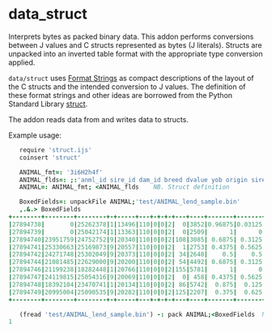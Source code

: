 # data_struct
Interprets bytes as packed binary data.
This addon performs conversions between J values and C structs represented as bytes (J literals).
Structs are unpacked into an inverted table format with the appropriate type conversion applied.

`data/struct` uses [Format Strings](https://docs.python.org/3/library/struct.html#format-characters) as compact descriptions of the layout of the C structs and the intended conversion to J values. The definition of these format strings and other ideas are borrowed from the Python Standard Library [struct](https://docs.python.org/3/library/struct.html).

The addon reads data from and writes data to structs.

Example usage:
```j
   require 'struct.ijs'
   coinsert 'struct'

   ANIMAL_fmt=: '3i6H2h4f'
   ANIMAL_flds=: ;:'anml_id sire_id dam_id breed dvalue yob origin sirecode sex inbreed hol prop_hf prop_jer prop_ayr prop_other'
   ANIMAL=: ANIMAL_fmt; <ANIMAL_flds    NB. Struct definition

   BoxedFields=: unpackFile ANIMAL;'test/ANIMAL_lend_sample.bin'
   ,.&.> BoxedFields
+--------+--------+--------+-+-----+---+-+-+-+---+----+-------+-------+-+-+
|27894738|       0|25262378|1|13496|110|0|0|2|  0|3852|0.96875|0.03125|0|0|
|27894739|       0|25042174|1|13363|110|0|0|2|  0|2509|      1|      0|0|0|
|27894740|23951759|24752752|9|20340|110|0|0|2|108|3085| 0.6875| 0.3125|0|0|
|27894741|25330663|25169873|9|20557|110|0|0|2|  1|2753| 0.4375| 0.5625|0|0|
|27894742|24271748|25302049|9|20373|110|0|0|2| 34|2648|    0.5|    0.5|0|0|
|27894744|21081485|22629000|9|20200|110|0|0|2| 54|4492| 0.6875| 0.3125|0|0|
|27894746|21199238|18282448|1|20766|110|0|0|2|155|5781|      1|      0|0|0|
|27894747|24119815|25054316|9|20069|110|0|0|2|  0| 458| 0.4375| 0.5625|0|0|
|27894748|18392104|23470741|1|20134|110|0|0|2| 86|5742|  0.875|  0.125|0|0|
|27894749|20995004|25090535|9|20282|110|0|0|2|125|2207|  0.375|  0.625|0|0|
+--------+--------+--------+-+-----+---+-+-+-+---+----+-------+-------+-+-+

   (fread 'test/ANIMAL_lend_sample.bin') -: pack ANIMAL;<BoxedFields  NB. recreate binary
1
```
